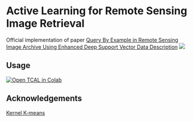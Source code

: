 # Active Learning for Remote Sensing Image Retrieval
Official implementation of paper [Query By Example in Remote Sensing Image Archive Using Enhanced Deep Support Vector Data Description](https://ieeexplore.ieee.org/document/6920022/)
<img src="./block_diagram_of_AL_method.png"/>

## Usage
[![Open TCAL in Colab](https://colab.research.google.com/assets/colab-badge.svg)](https://colab.research.google.com/drive/1O1rVIDR6gsheBJq3s4M-D_stOiWYGSvb?usp=sharing)

## Acknowledgements
[Kernel K-means](https://gist.github.com/mblondel/6230787)
